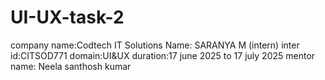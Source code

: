 # UI-UX-task-2
company name:Codtech IT Solutions 
Name: SARANYA M (intern)
inter id:CITSOD771
domain:UI&UX
duration:17 june 2025 to 17 july 2025
mentor name: Neela santhosh kumar


